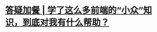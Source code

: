# [答疑加餐 | 学了这么多前端的“小众”知识，到底对我有什么帮助？](https://time.geekbang.org/column/article/91644?utm_source=time_web&utm_medium=menu)




